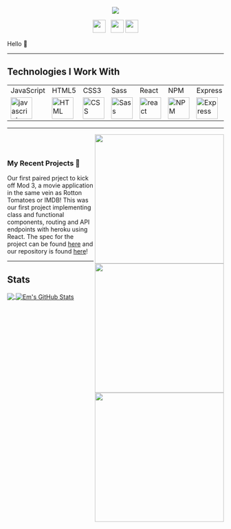 <p align='center'>
   <img src='https://user-images.githubusercontent.com/77934658/124954803-1864f200-dfdc-11eb-978b-e2f3530a7077.png'>
</p>



<p align='center'>
<a href="https://dev.to/emorendorff"><img height="30" src="https://user-images.githubusercontent.com/77934658/124979734-0ba2c700-dff9-11eb-8fdd-2133b98d40ab.png"></a>&nbsp;&nbsp;
<a href="https://www.instagram.com/darkclothesnostain/"><img height="30" src="https://user-images.githubusercontent.com/77934658/124979032-2a548e00-dff8-11eb-8de5-466e310b49f9.png"></a>
<a href='www.linkedin.com/in/em-orendorff-2a2b4987'><img height="30" src="https://user-images.githubusercontent.com/77934658/124978588-97b3ef00-dff7-11eb-85fa-38dcd207f95a.png"></a> <br>
</p>

Hello 👋

  ---
  ## Technologies I Work With
 <table>
    <tr>
        <td>JavaScript</td>
        <td>HTML5</td>
        <td>CSS3</td>
        <td>Sass</td>
        <td>React</td>
      <!--      <td>Router</td> --> 
        <td>NPM</td>
        <td>Express</td>
        <td>Cypress</td>
        <td>Mocha</td>
<!--         <td>Heroku</td> -->
    </tr>
    <tr>
        <td><img src="https://github.com/tkswann2/tech-logos/blob/master/jslogo.png" alt="javascript" width="50" height="auto" /></td>
        <td><img src="https://github.com/tkswann2/tech-logos/blob/master/html5.png" alt="HTML" width="50" height="auto" /></td>
        <td><img src="https://github.com/tkswann2/tech-logos/blob/master/css3.png" alt="CSS" width="50" height="auto" /></td>
        <td><img src="https://github.com/tkswann2/tech-logos/blob/master/sass.png" alt="Sass" width="50" height="auto" /></td>
        <td><img src="https://github.com/tkswann2/tech-logos/blob/master/react.png" alt="react" width="50" height="auto" /></td>
<!--         <td><img src="https://user-images.githubusercontent.com/73092355/119361186-9d808b80-bc68-11eb-97ee-05bde2700716.png" alt="router" width="50" height="auto" /></td> --> 
        <td><img src="https://github.com/tkswann2/tech-logos/blob/master/npm.png" alt="NPM" width="50" height="auto" /></td>
         <td><img src="https://github.com/tkswann2/tech-logos/blob/master/express.png" alt="Express" width="50" height="auto" /></td>
        <td><img src="https://user-images.githubusercontent.com/73092355/119361263-b5f0a600-bc68-11eb-9f41-8e10aa013e7a.png" alt="Cypress" width="50" height="auto" /></td>
        <td><img src="https://github.com/tkswann2/tech-logos/blob/master/mocha.png" alt="Mocha" width="50" height="auto" /></td>
<!--         <td><img src="https://user-images.githubusercontent.com/73092355/119402483-3bd91500-bc9a-11eb-9465-edf38b6a68d3.png" alt="Heroku" width="50" height="auto"/> </td> -->
    </tr>
</table>

 ---

<p>
  <a href="https://github.com/Meekb/rancid-tomatillos"><img width="300" align='right' src="https://user-images.githubusercontent.com/77934658/126238800-2b8e9131-3825-4ff7-9da4-ed11bb2b9f26.gif"></a> <br>
 <a href="https://github.com/Meekb/rancid-tomatillos"><img width="300" align='right' src="https://user-images.githubusercontent.com/77934658/126238817-f279d2e9-43bf-4ae1-ad6b-9624c354d253.gif"></a> <br>
   <a href="https://github.com/Meekb/rancid-tomatillos"><img width="300" align='right' src="https://user-images.githubusercontent.com/77934658/126238835-e09bf94c-874e-4b71-a121-1e5c7e0ac6c3.gif"></a> 
</p>

### My Recent Projects 🌱

Our first paired prject to kick off Mod 3, a movie application in the same vein as Rotton Tomatoes or IMDB! This was our first project implementing class and functional components, routing and API endpoints with heroku using React. The spec for the project can be found [here](https://frontend.turing.edu/projects/module-3/rancid-tomatillos-v3.html) and our repository is found [here](https://github.com/Meekb/rancid-tomatillos)! <br> 

  

--- 
## Stats

<a href="https://github.com/emorendorff">
  <img align="center" src="https://github-readme-stats.vercel.app/api/top-langs/?username=emorendorff&hide=java,html,tex&title_color=ffffff&text_color=c9cacc&icon_color=2bbc8a&bg_color=1d1f21&langs_count=3" />
</a>
<a href="https://github.com/emorendorff">
  <img align="center" src="https://github-readme-stats.vercel.app/api?username=emorendorff&show_icons=true&line_height=27&count_private=true&title_color=ffffff&text_color=c9cacc&icon_color=2bbc8a&bg_color=1d1f21" alt="Em's GitHub Stats" />
</a>  
<br>
<br>
<br>
